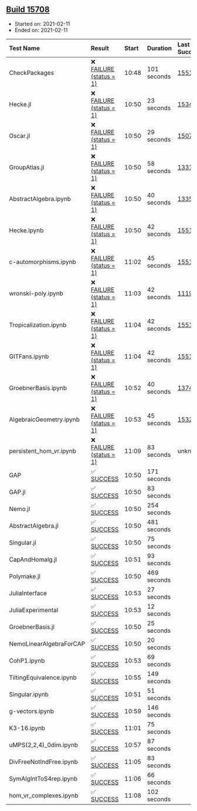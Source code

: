 ## [Build 15708](https://oscarci.mathematik.uni-kl.de/job/oscar/15708/)

* Started on: 2021-02-11
* Ended on: 2021-02-11

| Test Name    | Result | Start | Duration | Last Success | First Failure |
|:-------------|:-------|:------|:---------|:-------------|:--------------|
| CheckPackages | ❌ [FAILURE (status = 1)](https://oscarci.mathematik.uni-kl.de/job/oscar/15708/artifact/logs/build-15708/CheckPackages.log) | 10:48 | 101 seconds | [15514](https://oscarci.mathematik.uni-kl.de/job/oscar/15514/) | [15515](https://oscarci.mathematik.uni-kl.de/job/oscar/15515/) |
| Hecke.jl | ❌ [FAILURE (status = 1)](https://oscarci.mathematik.uni-kl.de/job/oscar/15708/artifact/logs/build-15708/Hecke.jl.log) | 10:50 | 23 seconds | [15344](https://oscarci.mathematik.uni-kl.de/job/oscar/15344/) | [15348](https://oscarci.mathematik.uni-kl.de/job/oscar/15348/) |
| Oscar.jl | ❌ [FAILURE (status = 1)](https://oscarci.mathematik.uni-kl.de/job/oscar/15708/artifact/logs/build-15708/Oscar.jl.log) | 10:50 | 29 seconds | [15079](https://oscarci.mathematik.uni-kl.de/job/oscar/15079/) | [15080](https://oscarci.mathematik.uni-kl.de/job/oscar/15080/) |
| GroupAtlas.jl | ❌ [FAILURE (status = 1)](https://oscarci.mathematik.uni-kl.de/job/oscar/15708/artifact/logs/build-15708/GroupAtlas.jl.log) | 10:50 | 58 seconds | [13311](https://oscarci.mathematik.uni-kl.de/job/oscar/13311/) | [13312](https://oscarci.mathematik.uni-kl.de/job/oscar/13312/) |
| AbstractAlgebra.ipynb | ❌ [FAILURE (status = 1)](https://oscarci.mathematik.uni-kl.de/job/oscar/15708/artifact/logs/build-15708/AbstractAlgebra.ipynb.log) | 10:50 | 40 seconds | [13355](https://oscarci.mathematik.uni-kl.de/job/oscar/13355/) | [13356](https://oscarci.mathematik.uni-kl.de/job/oscar/13356/) |
| Hecke.ipynb | ❌ [FAILURE (status = 1)](https://oscarci.mathematik.uni-kl.de/job/oscar/15708/artifact/logs/build-15708/Hecke.ipynb.log) | 10:50 | 42 seconds | [15514](https://oscarci.mathematik.uni-kl.de/job/oscar/15514/) | [15515](https://oscarci.mathematik.uni-kl.de/job/oscar/15515/) |
| c-automorphisms.ipynb | ❌ [FAILURE (status = 1)](https://oscarci.mathematik.uni-kl.de/job/oscar/15708/artifact/logs/build-15708/c-automorphisms.ipynb.log) | 11:02 | 45 seconds | [15514](https://oscarci.mathematik.uni-kl.de/job/oscar/15514/) | [15515](https://oscarci.mathematik.uni-kl.de/job/oscar/15515/) |
| wronski-poly.ipynb | ❌ [FAILURE (status = 1)](https://oscarci.mathematik.uni-kl.de/job/oscar/15708/artifact/logs/build-15708/wronski-poly.ipynb.log) | 11:03 | 42 seconds | [11192](https://oscarci.mathematik.uni-kl.de/job/oscar/11192/) | [11193](https://oscarci.mathematik.uni-kl.de/job/oscar/11193/) |
| Tropicalization.ipynb | ❌ [FAILURE (status = 1)](https://oscarci.mathematik.uni-kl.de/job/oscar/15708/artifact/logs/build-15708/Tropicalization.ipynb.log) | 11:04 | 42 seconds | [15514](https://oscarci.mathematik.uni-kl.de/job/oscar/15514/) | [15515](https://oscarci.mathematik.uni-kl.de/job/oscar/15515/) |
| GITFans.ipynb | ❌ [FAILURE (status = 1)](https://oscarci.mathematik.uni-kl.de/job/oscar/15708/artifact/logs/build-15708/GITFans.ipynb.log) | 11:04 | 42 seconds | [15514](https://oscarci.mathematik.uni-kl.de/job/oscar/15514/) | [15515](https://oscarci.mathematik.uni-kl.de/job/oscar/15515/) |
| GroebnerBasis.ipynb | ❌ [FAILURE (status = 1)](https://oscarci.mathematik.uni-kl.de/job/oscar/15708/artifact/logs/build-15708/GroebnerBasis.ipynb.log) | 10:52 | 40 seconds | [13748](https://oscarci.mathematik.uni-kl.de/job/oscar/13748/) | [13749](https://oscarci.mathematik.uni-kl.de/job/oscar/13749/) |
| AlgebraicGeometry.ipynb | ❌ [FAILURE (status = 1)](https://oscarci.mathematik.uni-kl.de/job/oscar/15708/artifact/logs/build-15708/AlgebraicGeometry.ipynb.log) | 10:53 | 45 seconds | [15322](https://oscarci.mathematik.uni-kl.de/job/oscar/15322/) | [15323](https://oscarci.mathematik.uni-kl.de/job/oscar/15323/) |
| persistent_hom_vr.ipynb | ❌ [FAILURE (status = 1)](https://oscarci.mathematik.uni-kl.de/job/oscar/15708/artifact/logs/build-15708/persistent_hom_vr.ipynb.log) | 11:09 | 83 seconds | unknown | unknown |
| GAP | ✅ [SUCCESS](https://oscarci.mathematik.uni-kl.de/job/oscar/15708/artifact/logs/build-15708/GAP.log) | 10:50 | 171 seconds |  |  |
| GAP.jl | ✅ [SUCCESS](https://oscarci.mathematik.uni-kl.de/job/oscar/15708/artifact/logs/build-15708/GAP.jl.log) | 10:50 | 83 seconds |  |  |
| Nemo.jl | ✅ [SUCCESS](https://oscarci.mathematik.uni-kl.de/job/oscar/15708/artifact/logs/build-15708/Nemo.jl.log) | 10:50 | 254 seconds |  |  |
| AbstractAlgebra.jl | ✅ [SUCCESS](https://oscarci.mathematik.uni-kl.de/job/oscar/15708/artifact/logs/build-15708/AbstractAlgebra.jl.log) | 10:50 | 481 seconds |  |  |
| Singular.jl | ✅ [SUCCESS](https://oscarci.mathematik.uni-kl.de/job/oscar/15708/artifact/logs/build-15708/Singular.jl.log) | 10:50 | 75 seconds |  |  |
| CapAndHomalg.jl | ✅ [SUCCESS](https://oscarci.mathematik.uni-kl.de/job/oscar/15708/artifact/logs/build-15708/CapAndHomalg.jl.log) | 10:51 | 93 seconds |  |  |
| Polymake.jl | ✅ [SUCCESS](https://oscarci.mathematik.uni-kl.de/job/oscar/15708/artifact/logs/build-15708/Polymake.jl.log) | 10:50 | 469 seconds |  |  |
| JuliaInterface | ✅ [SUCCESS](https://oscarci.mathematik.uni-kl.de/job/oscar/15708/artifact/logs/build-15708/JuliaInterface.log) | 10:53 | 27 seconds |  |  |
| JuliaExperimental | ✅ [SUCCESS](https://oscarci.mathematik.uni-kl.de/job/oscar/15708/artifact/logs/build-15708/JuliaExperimental.log) | 10:53 | 12 seconds |  |  |
| GroebnerBasis.jl | ✅ [SUCCESS](https://oscarci.mathematik.uni-kl.de/job/oscar/15708/artifact/logs/build-15708/GroebnerBasis.jl.log) | 10:50 | 25 seconds |  |  |
| NemoLinearAlgebraForCAP | ✅ [SUCCESS](https://oscarci.mathematik.uni-kl.de/job/oscar/15708/artifact/logs/build-15708/NemoLinearAlgebraForCAP.log) | 10:50 | 20 seconds |  |  |
| CohP1.ipynb | ✅ [SUCCESS](https://oscarci.mathematik.uni-kl.de/job/oscar/15708/artifact/logs/build-15708/CohP1.ipynb.log) | 10:53 | 69 seconds |  |  |
| TiltingEquivalence.ipynb | ✅ [SUCCESS](https://oscarci.mathematik.uni-kl.de/job/oscar/15708/artifact/logs/build-15708/TiltingEquivalence.ipynb.log) | 10:55 | 149 seconds |  |  |
| Singular.ipynb | ✅ [SUCCESS](https://oscarci.mathematik.uni-kl.de/job/oscar/15708/artifact/logs/build-15708/Singular.ipynb.log) | 10:51 | 51 seconds |  |  |
| g-vectors.ipynb | ✅ [SUCCESS](https://oscarci.mathematik.uni-kl.de/job/oscar/15708/artifact/logs/build-15708/g-vectors.ipynb.log) | 10:59 | 146 seconds |  |  |
| K3-16.ipynb | ✅ [SUCCESS](https://oscarci.mathematik.uni-kl.de/job/oscar/15708/artifact/logs/build-15708/K3-16.ipynb.log) | 11:01 | 75 seconds |  |  |
| uMPS(2,2,4)_0dim.ipynb | ✅ [SUCCESS](https://oscarci.mathematik.uni-kl.de/job/oscar/15708/artifact/logs/build-15708/uMPS-2-2-4-_0dim.ipynb.log) | 10:57 | 87 seconds |  |  |
| DivFreeNotIndFree.ipynb | ✅ [SUCCESS](https://oscarci.mathematik.uni-kl.de/job/oscar/15708/artifact/logs/build-15708/DivFreeNotIndFree.ipynb.log) | 11:05 | 83 seconds |  |  |
| SymAlgIntToS4rep.ipynb | ✅ [SUCCESS](https://oscarci.mathematik.uni-kl.de/job/oscar/15708/artifact/logs/build-15708/SymAlgIntToS4rep.ipynb.log) | 11:06 | 66 seconds |  |  |
| hom_vr_complexes.ipynb | ✅ [SUCCESS](https://oscarci.mathematik.uni-kl.de/job/oscar/15708/artifact/logs/build-15708/hom_vr_complexes.ipynb.log) | 11:08 | 102 seconds |  |  |
